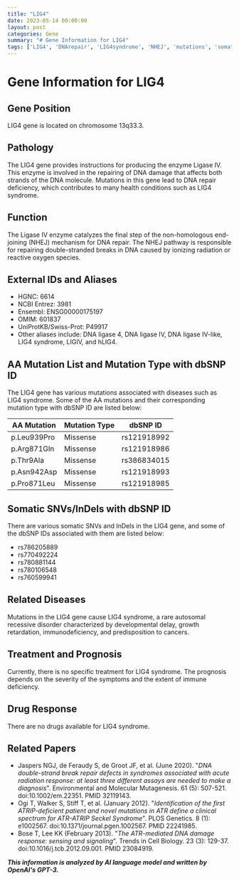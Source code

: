 ```yaml
---
title: "LIG4"
date: 2023-05-14 00:00:00
layout: post
categories: Gene
summary: "# Gene Information for LIG4"
tags: ['LIG4', 'DNArepair', 'LIG4syndrome', 'NHEJ', 'mutations', 'somaticSNVs', 'treatment', 'prognosis']
---
```


# Gene Information for LIG4

## Gene Position
LIG4 gene is located on chromosome 13q33.3.

## Pathology
The LIG4 gene provides instructions for producing the enzyme Ligase IV. This enzyme is involved in the repairing of DNA damage that affects both strands of the DNA molecule. Mutations in this gene lead to DNA repair deficiency, which contributes to many health conditions such as LIG4 syndrome.

## Function
The Ligase IV enzyme catalyzes the final step of the non-homologous end-joining (NHEJ) mechanism for DNA repair. The NHEJ pathway is responsible for repairing double-stranded breaks in DNA caused by ionizing radiation or reactive oxygen species. 

## External IDs and Aliases

- HGNC: 6614
- NCBI Entrez: 3981
- Ensembl: ENSG00000175197
- OMIM: 601837
- UniProtKB/Swiss-Prot: P49917
- Other aliases include: DNA ligase 4, DNA ligase IV, DNA ligase IV-like, LIG4 syndrome, LIGIV, and hLIG4.

## AA Mutation List and Mutation Type with dbSNP ID
The LIG4 gene has various mutations associated with diseases such as LIG4 syndrome. Some of the AA mutations and their corresponding mutation type with dbSNP ID are listed below:

| AA Mutation | Mutation Type | dbSNP ID |
|-------------|--------------|----------|
| p.Leu939Pro | Missense | rs121918992 |
| p.Arg871Gln | Missense | rs121918986 |
| p.Thr9Ala | Missense | rs386834015 |
| p.Asn942Asp | Missense | rs121918993 |
| p.Pro871Leu | Missense | rs121918985 |

## Somatic SNVs/InDels with dbSNP ID
There are various somatic SNVs and InDels in the LIG4 gene, and some of the dbSNP IDs associated with them are listed below:

- rs786205889
- rs770492224
- rs780881144
- rs780106548
- rs760599941

## Related Diseases
Mutations in the LIG4 gene cause LIG4 syndrome, a rare autosomal recessive disorder characterized by developmental delay, growth retardation, immunodeficiency, and predisposition to cancers.

## Treatment and Prognosis
Currently, there is no specific treatment for LIG4 syndrome. The prognosis depends on the severity of the symptoms and the extent of immune deficiency.

## Drug Response
There are no drugs available for LIG4 syndrome.

## Related Papers
- Jaspers NGJ, de Feraudy S, de Groot JF, et al. (June 2020). "*DNA double-strand break repair defects in syndromes associated with acute radiation response: at least three different assays are needed to make a diagnosis*". Environmental and Molecular Mutagenesis. 61 (5): 507-521. doi:10.1002/em.22351. PMID 32119143.
- Ogi T, Walker S, Stiff T, et al. (January 2012). "*Identification of the first ATRIP-deficient patient and novel mutations in ATR define a clinical spectrum for ATR-ATRIP Seckel Syndrome*". PLOS Genetics. 8 (1): e1002567. doi:10.1371/journal.pgen.1002567. PMID 22241985.
- Bose T, Lee KK (February 2013). "*The ATR-mediated DNA damage response: sensing and signaling*". Trends in Cell Biology. 23 (3): 129-37. doi:10.1016/j.tcb.2012.09.001. PMID 23084919.

**_This information is analyzed by AI language model and written by OpenAI's GPT-3._**